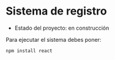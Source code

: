 <h1>Sistema de registro</h1>

- Estado del proyecto: en construcción

Para ejecutar el sistema debes poner:

```npm install react```
